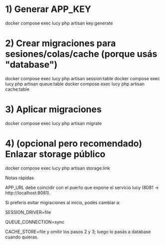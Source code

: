 # 1) Generar APP_KEY
docker compose exec lucy php artisan key:generate

# 2) Crear migraciones para sesiones/colas/cache (porque usás "database")
docker compose exec lucy php artisan session:table
docker compose exec lucy php artisan queue:table
docker compose exec lucy php artisan cache:table

# 3) Aplicar migraciones
docker compose exec lucy php artisan migrate

# 4) (opcional pero recomendado) Enlazar storage público
docker compose exec lucy php artisan storage:link


Notas rápidas

APP_URL debe coincidir con el puerto que expone el servicio lucy (8081 → http://localhost:8081).

Si preferís evitar migraciones al inicio, podés cambiar a:

SESSION_DRIVER=file

QUEUE_CONNECTION=sync

CACHE_STORE=file
y omitir los pasos 2 y 3; luego lo pasás a database cuando quieras.
